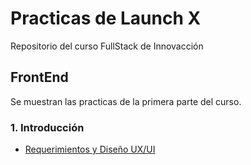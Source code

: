 # Practicas de Launch X
Repositorio del curso FullStack de Innovacción

## FrontEnd
Se muestran las practicas de la primera parte del curso.
### 1. Introducción
- [Requerimientos y Diseño UX/UI](https://github.com/eduardocastro23/Launch-X/blob/main/Abogabot.md)

